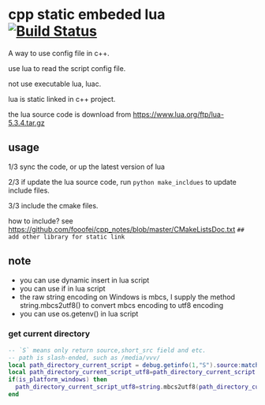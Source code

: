 
# cpp static embeded lua [![Build Status](https://travis-ci.org/fooofei/cpp_static_embeded_lua.svg?branch=master)](https://travis-ci.org/fooofei/cpp_static_embeded_lua)

A way to use config file in c++.

use lua to read the script config file.

not use executable lua, luac.

lua is static linked in c++ project.

the lua source code is download from https://www.lua.org/ftp/lua-5.3.4.tar.gz


## usage


1/3 sync the code, or up the latest version of lua

2/3 if update the lua source code, run `python make_incldues` to update include files.

3/3 include the cmake files.

how to include? 
see https://github.com/fooofei/cpp_notes/blob/master/CMakeListsDoc.txt
`## add other library for static link`


## note

- you can use dynamic insert in lua script
- you can use if in lua script
- the raw string encoding on Windows is mbcs, I supply the method string.mbcs2utf8()
to convert mbcs encoding to utf8 encoding
- you can use os.getenv() in lua script


### get current directory
```lua
-- `S` means only return source,short_src field and etc.
-- path is slash-ended, such as /media/vvv/
local path_directory_current_script = debug.getinfo(1,"S").source:match[[^@?(.*[\/])[^\/]-$]]
local path_directory_current_script_utf8=path_directory_current_script
if(is_platform_windows) then
  path_directory_current_script_utf8=string.mbcs2utf8(path_directory_current_script)
end
```